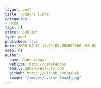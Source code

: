 ```yaml
---
layout: post
title: Today's links
categories:
- Blog
tags: []
status: publish
type: post
published: true
date: 2008-06-11 14:08:08.000000000 +00:00
meta: {}
author:
  name: Gabe Kangas
  website: http://gabekangas
  email: gabek@real-ity.com
  github: https://github.com/gabek
  image: "/images/avatar-64x64.png"
---
```


